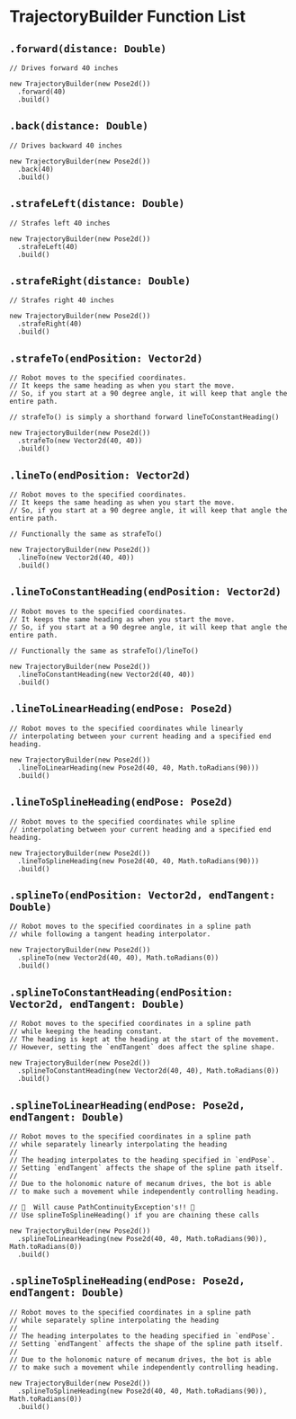 # TrajectoryBuilder Function List

## `.forward(distance: Double)`

<div class="flex flex-col items-center justify-center">
    <VideoDisplay src="./assets/trajectorybuilder-functions/forward.mp4" width="400px" :controls="false"/>
</div>

```java{4}
// Drives forward 40 inches

new TrajectoryBuilder(new Pose2d())
  .forward(40)
  .build()
```

<div class="h-5"></div>

## `.back(distance: Double)`

<div class="flex flex-col items-center justify-center">
    <VideoDisplay src="./assets/trajectorybuilder-functions/back.mp4" width="400px" :controls="false"/>
</div>

```java{4}
// Drives backward 40 inches

new TrajectoryBuilder(new Pose2d())
  .back(40)
  .build()
```

<div class="h-5"></div>

## `.strafeLeft(distance: Double)`

<div class="flex flex-col items-center justify-center">
    <VideoDisplay src="./assets/trajectorybuilder-functions/strafe-left.mp4" width="400px" :controls="false"/>
</div>

```java{4}
// Strafes left 40 inches

new TrajectoryBuilder(new Pose2d())
  .strafeLeft(40)
  .build()
```

<div class="h-5"></div>

## `.strafeRight(distance: Double)`

<div class="flex flex-col items-center justify-center">
    <VideoDisplay src="./assets/trajectorybuilder-functions/strafe-right.mp4" width="400px" :controls="false"/>
</div>

```java{4}
// Strafes right 40 inches

new TrajectoryBuilder(new Pose2d())
  .strafeRight(40)
  .build()
```

<div class="h-5"></div>

## `.strafeTo(endPosition: Vector2d)`

<div class="flex flex-col items-center justify-center">
    <VideoDisplay src="./assets/trajectorybuilder-functions/line-to.mp4" width="400px" :controls="false"/>
</div>

```java{8}
// Robot moves to the specified coordinates.
// It keeps the same heading as when you start the move.
// So, if you start at a 90 degree angle, it will keep that angle the entire path.

// strafeTo() is simply a shorthand forward lineToConstantHeading()

new TrajectoryBuilder(new Pose2d())
  .strafeTo(new Vector2d(40, 40))
  .build()
```

## `.lineTo(endPosition: Vector2d)`

<div class="flex flex-col items-center justify-center">
    <VideoDisplay src="./assets/trajectorybuilder-functions/line-to.mp4" width="400px" :controls="false"/>
</div>

```java{8}
// Robot moves to the specified coordinates.
// It keeps the same heading as when you start the move.
// So, if you start at a 90 degree angle, it will keep that angle the entire path.

// Functionally the same as strafeTo()

new TrajectoryBuilder(new Pose2d())
  .lineTo(new Vector2d(40, 40))
  .build()
```

<div class="h-5"></div>

## `.lineToConstantHeading(endPosition: Vector2d)`

<div class="flex flex-col items-center justify-center">
    <VideoDisplay src="./assets/trajectorybuilder-functions/line-to.mp4" width="400px" :controls="false"/>
</div>

```java{8}
// Robot moves to the specified coordinates.
// It keeps the same heading as when you start the move.
// So, if you start at a 90 degree angle, it will keep that angle the entire path.

// Functionally the same as strafeTo()/lineTo()

new TrajectoryBuilder(new Pose2d())
  .lineToConstantHeading(new Vector2d(40, 40))
  .build()
```

<div class="h-5"></div>

## `.lineToLinearHeading(endPose: Pose2d)`

<div class="flex flex-col items-center justify-center">
    <VideoDisplay src="./assets/trajectorybuilder-functions/line-to-linear-heading.mp4" width="400px" :controls="false"/>
</div>

```java{5}
// Robot moves to the specified coordinates while linearly
// interpolating between your current heading and a specified end heading.

new TrajectoryBuilder(new Pose2d())
  .lineToLinearHeading(new Pose2d(40, 40, Math.toRadians(90)))
  .build()
```

<div class="h-5"></div>

## `.lineToSplineHeading(endPose: Pose2d)`

<div class="flex flex-col items-center justify-center">
    <VideoDisplay src="./assets/trajectorybuilder-functions/line-to-spline-heading.mp4" width="400px" :controls="false"/>
</div>

```java{5}
// Robot moves to the specified coordinates while spline
// interpolating between your current heading and a specified end heading.

new TrajectoryBuilder(new Pose2d())
  .lineToSplineHeading(new Pose2d(40, 40, Math.toRadians(90)))
  .build()
```

<div class="h-5"></div>

## `.splineTo(endPosition: Vector2d, endTangent: Double)`

<div class="flex flex-col items-center justify-center">
    <VideoDisplay src="./assets/trajectorybuilder-functions/spline-to.mp4" width="400px" :controls="false"/>
</div>

```java{5}
// Robot moves to the specified coordinates in a spline path
// while following a tangent heading interpolator.

new TrajectoryBuilder(new Pose2d())
  .splineTo(new Vector2d(40, 40), Math.toRadians(0))
  .build()
```

<div class="h-5"></div>

## `.splineToConstantHeading(endPosition: Vector2d, endTangent: Double)`

<div class="flex flex-col items-center justify-center">
    <VideoDisplay src="./assets/trajectorybuilder-functions/spline-to-constant-heading.mp4" width="400px" :controls="false"/>
</div>

```java{7}
// Robot moves to the specified coordinates in a spline path
// while keeping the heading constant.
// The heading is kept at the heading at the start of the movement.
// However, setting the `endTangent` does affect the spline shape.

new TrajectoryBuilder(new Pose2d())
  .splineToConstantHeading(new Vector2d(40, 40), Math.toRadians(0))
  .build()
```

<div class="h-5"></div>

## `.splineToLinearHeading(endPose: Pose2d, endTangent: Double)`

<div class="flex flex-col items-center justify-center">
    <VideoDisplay src="./assets/trajectorybuilder-functions/spline-to-linear-heading.mp4" width="400px" :controls="false"/>
</div>

```java{14}
// Robot moves to the specified coordinates in a spline path
// while separately linearly interpolating the heading
//
// The heading interpolates to the heading specified in `endPose`.
// Setting `endTangent` affects the shape of the spline path itself.
//
// Due to the holonomic nature of mecanum drives, the bot is able
// to make such a movement while independently controlling heading.

// 🚨  Will cause PathContinuityException's!! 🚨
// Use splineToSplineHeading() if you are chaining these calls

new TrajectoryBuilder(new Pose2d())
  .splineToLinearHeading(new Pose2d(40, 40, Math.toRadians(90)), Math.toRadians(0))
  .build()
```

<div class="h-5"></div>

## `.splineToSplineHeading(endPose: Pose2d, endTangent: Double)`

<div class="flex flex-col items-center justify-center">
    <VideoDisplay src="./assets/trajectorybuilder-functions/spline-to-spline-heading.mp4" width="400px" :controls="false"/>
</div>

```java{11}
// Robot moves to the specified coordinates in a spline path
// while separately spline interpolating the heading
//
// The heading interpolates to the heading specified in `endPose`.
// Setting `endTangent` affects the shape of the spline path itself.
//
// Due to the holonomic nature of mecanum drives, the bot is able
// to make such a movement while independently controlling heading.

new TrajectoryBuilder(new Pose2d())
  .splineToSplineHeading(new Pose2d(40, 40, Math.toRadians(90)), Math.toRadians(0))
  .build()
```

<div class="h-5"></div>
